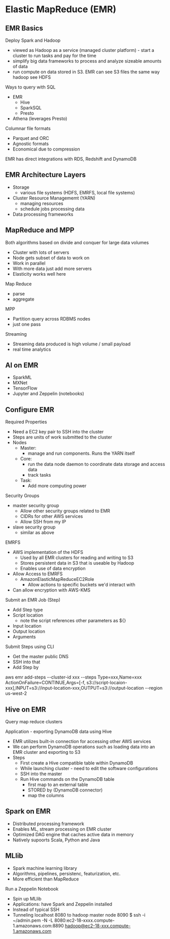 # Elastic MapReduce (EMR)

## EMR Basics
Deploy Spark and Hadoop 
- viewed as Hadoop as a service (managed cluster platform) - start a cluster to run tasks and pay for the time 
- simplify big data frameworks to process and analyze sizeable amounts of data
- run compute on data stored in S3. EMR can see S3 files the same way hadoop see HDFS 

Ways to query with SQL
- EMR
    - Hive
    - SparkSQL
    - Presto 
- Athena (leverages Presto)

Columnar file formats
- Parquet and ORC
- Agnostic formats
- Economical due to compression 

EMR has direct integrations with RDS, Redshift and DynamoDB 


## EMR Architecture Layers
- Storage
    - various file systems (HDFS, EMRFS, local file systems)
- Cluster Resource Managememt (YARN)
    - managing resources
    - schedule jobs processing data 
- Data processing frameworks 


## MapReduce and MPP 
Both algorithms based on divide and conquer for large data volumes 
- Cluster with lots of servers
- Node gets subset of data to work on
- Work in parallel
- With more data just add more servers 
- Elasticity works well here 

Map Reduce
- parse
- aggregate

MPP
- Partition query across RDBMS nodes 
- just one pass 

Streaming 
- Streaming data produced is high volume / small payload
- real time analytics 


## AI on EMR
- SparkML
- MXNet
- TensorFlow
- Jupyter and Zeppelin (notebooks)


## Configure EMR

Required Properties
- Need a EC2 key pair to SSH into the cluster
- Steps are units of work submitted to the cluster 
- Nodes
    - Master: 
        - manage and run components. Runs the YARN itself
    - Core:
        - run the data node daemon to coordinate data storage and access data
        - track tasks
    - Task:
        - Add more computing power 

Security Groups
- master security group
    - Allow other security groups related to EMR
    - CIDRs for other AWS services 
    - Allow SSH from my IP
- slave security group 
    - similar as above


EMRFS
- AWS implementation of the HDFS
    - Used by all EMR clusters for reading and writing to S3
    - Stores persistent data in S3 that is useable by Hadoop
    - Enables use of data encryption
- Allow Access to EMRFS
    - AmazonElasticMapReduceEC2Role 
        - Allow actions to specific buckets we'd interact with 
- Can allow encryption with AWS-KMS


Submit an EMR Job (Step)
- Add Step type
- Script location
    - note the script references other parameters as ${}
- Input location
- Output location 
- Arguments 


Submit Steps using CLI
- Get the master public DNS
- SSH into that
- Add Step by 

aws emr add-steps --cluster-id xxx --steps Type=xxx,Name=xxx \
ActionOnFailure=CONTINUE,Args=[-f, s3://script-locaion-xxx],INPUT=s3://input-location-xxx,OUTPUT=s3://output-location --region us-west-2



## Hive on EMR
Query map reduce clusters

Application - exporting DynamoDB data using Hive
- EMR utilizes built-in connection for accessing other AWS services
- We can perform DynamoDB operations such as loading data into an EMR cluster and exporting to S3
- Steps
    - First create a Hive compatible table within DynamoDB
    - While launching cluster - need to edit the software configurations 
    - SSH into the master
    - Run Hive commands on the DynamoDB table 
        - first map to an external table 
        - STORED by (DynamoDB connector)
        - map the columns



## Spark on EMR
- Distributed processing framework 
- Enables ML, stream processing on EMR cluster
- Optimized DAG engine that caches active data in memory
- Natively supoorts Scala, Python and Java




## MLlib
- Spark machine learning library 
- Algorithms, pipelines, persistenc, featurization, etc.
- More efficient than MapReduce

Run a Zeppelin Notebook
- Spin up MLlib
- Applications: have Spark and Zeppelin installed 
- Instead of typical SSH 
- Tunneling localhost 8080 to hadoop master node 8090
$ ssh -i ~/admin.pem -N -L 8080:ec2-18-xxxx.compute-1.amazonaws.com:8890 hadoop@ec2-18-xxx.compute-1.amazonaws.com






